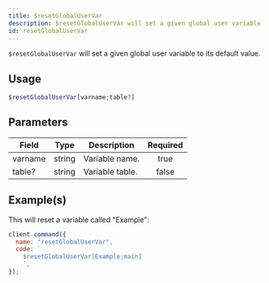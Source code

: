 ```yaml
---
title: $resetGlobalUserVar
description: $resetGlobalUserVar will set a given global user variable to its default value.
id: resetGlobalUserVar
---
```


`$resetGlobalUserVar` will set a given global user variable to its default value.

## Usage

```php
$resetGlobalUserVar[varname;table?]
```

## Parameters

| Field   | Type   | Description     | Required |
| ------- | ------ | --------------- | :------: |
| varname | string | Variable name.  |   true   |
| table?  | string | Variable table. |  false   |

## Example(s)

This will reset a variable called "Example":

```javascript
client.command({
  name: "resetGlobalUserVar",
  code: `
    $resetGlobalUserVar[Example;main]
    `,
});
```

